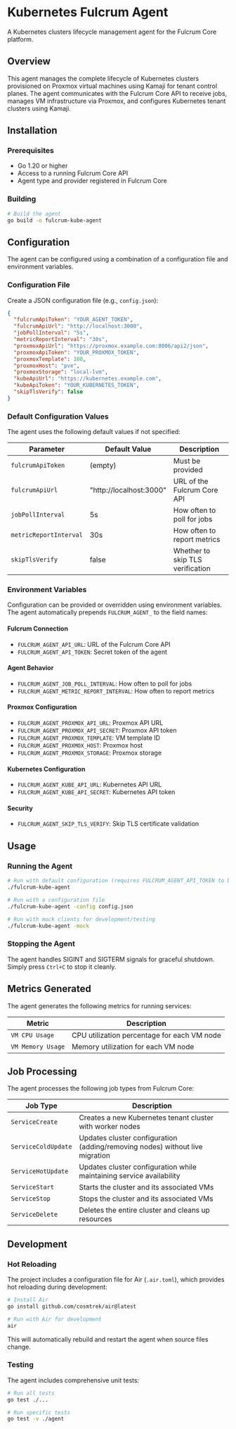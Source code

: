 # Kubernetes Fulcrum Agent

A Kubernetes clusters lifecycle management agent for the Fulcrum Core platform.

## Overview

This agent manages the complete lifecycle of Kubernetes clusters provisioned on Proxmox virtual machines using Kamaji for tenant control planes. The agent communicates with the Fulcrum Core API to receive jobs, manages VM infrastructure via Proxmox, and configures Kubernetes tenant clusters using Kamaji.

## Installation

### Prerequisites

- Go 1.20 or higher
- Access to a running Fulcrum Core API
- Agent type and provider registered in Fulcrum Core

### Building

```bash
# Build the agent
go build -o fulcrum-kube-agent
```

## Configuration

The agent can be configured using a combination of a configuration file and environment variables.

### Configuration File

Create a JSON configuration file (e.g., `config.json`):

```json
{
  "fulcrumApiToken": "YOUR_AGENT_TOKEN",
  "fulcrumApiUrl": "http://localhost:3000",
  "jobPollInterval": "5s",
  "metricReportInterval": "30s",
  "proxmoxApiUrl": "https://proxmox.example.com:8006/api2/json",
  "proxmoxApiToken": "YOUR_PROXMOX_TOKEN",
  "proxmoxTemplate": 100,
  "proxmoxHost": "pve",
  "proxmoxStorage": "local-lvm",
  "kubeApiUrl": "https://kubernetes.example.com",
  "kubeApiToken": "YOUR_KUBERNETES_TOKEN",
  "skipTlsVerify": false
}
```

### Default Configuration Values

The agent uses the following default values if not specified:

| Parameter              | Default Value           | Description                      |
| ---------------------- | ----------------------- | -------------------------------- |
| `fulcrumApiToken`      | (empty)                 | Must be provided                 |
| `fulcrumApiUrl`        | "http://localhost:3000" | URL of the Fulcrum Core API      |
| `jobPollInterval`      | 5s                      | How often to poll for jobs       |
| `metricReportInterval` | 30s                     | How often to report metrics      |
| `skipTlsVerify`        | false                   | Whether to skip TLS verification |

### Environment Variables

Configuration can be provided or overridden using environment variables. The agent automatically prepends `FULCRUM_AGENT_` to the field names:

#### Fulcrum Connection
- `FULCRUM_AGENT_API_URL`: URL of the Fulcrum Core API
- `FULCRUM_AGENT_API_TOKEN`: Secret token of the agent

#### Agent Behavior
- `FULCRUM_AGENT_JOB_POLL_INTERVAL`: How often to poll for jobs
- `FULCRUM_AGENT_METRIC_REPORT_INTERVAL`: How often to report metrics

#### Proxmox Configuration
- `FULCRUM_AGENT_PROXMOX_API_URL`: Proxmox API URL
- `FULCRUM_AGENT_PROXMOX_API_SECRET`: Proxmox API token
- `FULCRUM_AGENT_PROXMOX_TEMPLATE`: VM template ID
- `FULCRUM_AGENT_PROXMOX_HOST`: Proxmox host
- `FULCRUM_AGENT_PROXMOX_STORAGE`: Proxmox storage

#### Kubernetes Configuration
- `FULCRUM_AGENT_KUBE_API_URL`: Kubernetes API URL
- `FULCRUM_AGENT_KUBE_API_SECRET`: Kubernetes API token

#### Security
- `FULCRUM_AGENT_SKIP_TLS_VERIFY`: Skip TLS certificate validation

## Usage

### Running the Agent

```bash
# Run with default configuration (requires FULCRUM_AGENT_API_TOKEN to be set)
./fulcrum-kube-agent

# Run with a configuration file
./fulcrum-kube-agent -config config.json

# Run with mock clients for development/testing
./fulcrum-kube-agent -mock
```

### Stopping the Agent

The agent handles SIGINT and SIGTERM signals for graceful shutdown. Simply press `Ctrl+C` to stop it cleanly.

## Metrics Generated

The agent generates the following metrics for running services:

| Metric            | Description                                 |
| ----------------- | ------------------------------------------- |
| `VM CPU Usage`    | CPU utilization percentage for each VM node |
| `VM Memory Usage` | Memory utilization for each VM node         |

## Job Processing

The agent processes the following job types from Fulcrum Core:

| Job Type            | Description                                                                  |
| ------------------- | ---------------------------------------------------------------------------- |
| `ServiceCreate`     | Creates a new Kubernetes tenant cluster with worker nodes                    |
| `ServiceColdUpdate` | Updates cluster configuration (adding/removing nodes) without live migration |
| `ServiceHotUpdate`  | Updates cluster configuration while maintaining service availability         |
| `ServiceStart`      | Starts the cluster and its associated VMs                                    |
| `ServiceStop`       | Stops the cluster and its associated VMs                                     |
| `ServiceDelete`     | Deletes the entire cluster and cleans up resources                           |

## Development

### Hot Reloading

The project includes a configuration file for Air (`.air.toml`), which provides hot reloading during development:

```bash
# Install Air
go install github.com/cosmtrek/air@latest

# Run with Air for development
air
```

This will automatically rebuild and restart the agent when source files change.

### Testing

The agent includes comprehensive unit tests:

```bash
# Run all tests
go test ./...

# Run specific tests
go test -v ./agent
```
